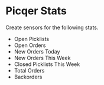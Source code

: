 # Picqer Stats

Create sensors for the following stats.

- Open Picklists
- Open Orders
- New Orders Today
- New Orders This Week
- Closed Picklists This Week
- Total Orders
- Backorders
